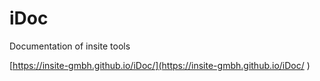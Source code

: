 # iDoc
Documentation of insite tools

[https://insite-gmbh.github.io/iDoc/](https://insite-gmbh.github.io/iDoc/ )
